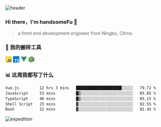 ![header](https://raw.githubusercontent.com/fzq1998/fzq1998/master/header.png)

### Hi there，I'm handsomeFu 👋

> a front end development engineer from Ningbo, China.

### 🔧 我的搬砖工具
<code><img height="20" src="https://raw.githubusercontent.com/github/explore/80688e429a7d4ef2fca1e82350fe8e3517d3494d/topics/javascript/javascript.png" alt="javascript"></code>
<code><img height="20" src="https://raw.githubusercontent.com/github/explore/80688e429a7d4ef2fca1e82350fe8e3517d3494d/topics/typescript/typescript.png" alt="typescript"></code>
<code><img height="20" src="https://raw.githubusercontent.com/github/explore/80688e429a7d4ef2fca1e82350fe8e3517d3494d/topics/vue/vue.png" alt="vue"></code>
<code><img height="20" src="https://raw.githubusercontent.com/github/explore/80688e429a7d4ef2fca1e82350fe8e3517d3494d/topics/nodejs/nodejs.png" alt="nodejs"></code>



### 📊 这周我都写了什么
<!--START_SECTION:waka-->

```txt
Vue.js         12 hrs 3 mins   ████████████████████░░░░░   79.72 %
JavaScript     53 mins         █▒░░░░░░░░░░░░░░░░░░░░░░░   05.85 %
TypeScript     46 mins         █▒░░░░░░░░░░░░░░░░░░░░░░░   05.15 %
Shell Script   23 mins         ▓░░░░░░░░░░░░░░░░░░░░░░░░   02.55 %
Bash           22 mins         ▓░░░░░░░░░░░░░░░░░░░░░░░░   02.45 %
```

<!--END_SECTION:waka-->


![expedition](https://raw.githubusercontent.com/fzq1998/fzq1998/master/expedition.gif)

